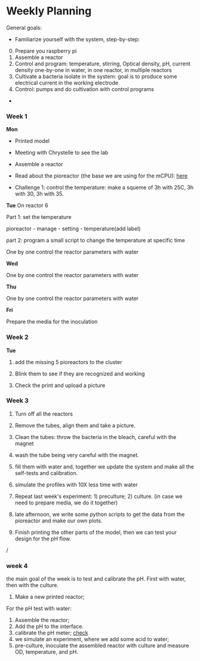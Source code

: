 # **Weekly Planning**

General goals:

- Familiarize yourself with the system, step-by-step:
0) Prepare you raspberry pi
1) Assemble a reactor
2) Control and program: temperature, stirring, Optical density, pH, current density one-by-one in water, in one reactor, in multiple reactors
3) Cultivate a bacteria isolate in the system: goal is to produce some electrical current in the working electrode
4) Control: pumps and do cultivation with control programs
- 

### **Week 1**
**Mon**

- Printed model
- Meeting with Chrystelle to see the lab
- Assemble a reactor

- Read about the pioreactor (the base we are using for the mCPU): [here](https://docs.pioreactor.com/user-guide/getting-started)

- Challenge 1: control the temperature: make a squeme of 3h with 25C, 3h with 30, 3h with 35.



**Tue**
On reactor 6

Part 1: set the temperature
  
  pioreactor - manage - setting - temperature(add label)

part 2: program a small script to change the temperature at specific time

One by one control the reactor parameters with water

**Wed**

One by one control the reactor parameters with water

**Thu**

One by one control the reactor parameters with water

**Fri**

Prepare the media for the inoculation

### **Week 2**

**Tue**
1) add the missing 5 pioreactors to the cluster

2) Blink them to see if they are recognized and working

3) Check the print and upload a picture

### **Week 3**

1) Turn off all the reactors
2) Remove the tubes, align them and take a picture.
3) Clean the tubes: throw the bacteria in the bleach, careful with the magnet
4) wash the tube being very careful with the magnet.
5) fill them with water and, together we update the system and make all the self-tests and calibration.
6) simulate the profiles with 10X less time with water
7) Repeat last week's experiment: 1) preculture; 2) culture. (in case we need to prepare media, we do it together)

8) late afternoon, we write some python scripts to get the data from the pioreactor and make our own plots.
9) Finish printing the other parts of the model, then we can test your design for the pH flow. 

/


### **week 4**

the main goal of the week is to test and calibrate the pH. First with water, then with the culture.

1) Make a new printed reactor;

For the pH test with water:
1) Assemble the reactor;
2) Add the pH to the interface.
3) calibrate the pH meter; [check](https://files.atlas-scientific.com/EZO-pH-complete-datasheet.pdf)
4) we simulate an experiment, where we add some acid to water;
5) pre-culture, inoculate the assembled reactor with culture and measure OD, temperature, and pH.
